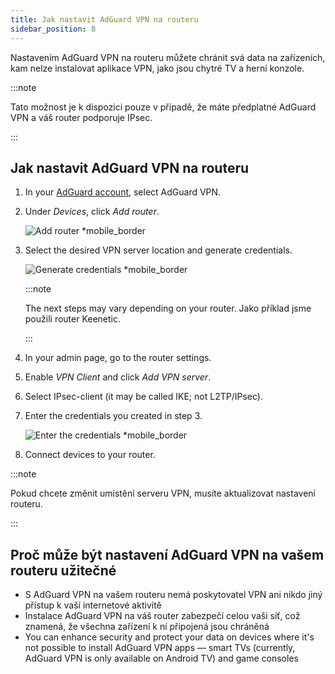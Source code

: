 ```yaml
---
title: Jak nastavit AdGuard VPN na routeru
sidebar_position: 8
---
```


Nastavením AdGuard VPN na routeru můžete chránit svá data na zařízeních, kam nelze instalovat aplikace VPN, jako jsou chytré TV a herní konzole.

:::note

Tato možnost je k dispozici pouze v případě, že máte předplatné AdGuard VPN a váš router podporuje IPsec.

:::

## Jak nastavit AdGuard VPN na routeru

1. In your [AdGuard account](https://auth.adguard.com/login.html), select AdGuard VPN.

2. Under _Devices_, click _Add router_.

   ![Add router \*mobile\_border](https://cdn.adguardvpn.com/content/kb/vpn/general/2_year.jpg)

3. Select the desired VPN server location and generate credentials.

   ![Generate credentials \*mobile\_border](https://cdn.adguardvpn.com/content/kb/vpn/general/configure_router.png)

   :::note

   The next steps may vary depending on your router. Jako příklad jsme použili router Keenetic.

   :::

4. In your admin page, go to the router settings.

5. Enable _VPN Client_ and click _Add VPN server_.

6. Select IPsec-client (it may be called IKE; not L2TP/IPsec).

7. Enter the credentials you created in step 3.

   ![Enter the credentials \*mobile\_border](https://cdn.adguardvpn.com/content/kb/vpn/general/vpn_connection.jpg)

8. Connect devices to your router.

:::note

Pokud chcete změnit umístění serveru VPN, musíte aktualizovat nastavení routeru.

:::

## Proč může být nastavení AdGuard VPN na vašem routeru užitečné

- S AdGuard VPN na vašem routeru nemá poskytovatel VPN ani nikdo jiný přístup k vaší internetové aktivitě
- Instalace AdGuard VPN na váš router zabezpečí celou vaši síť, což znamená, že všechna zařízení k ní připojená jsou chráněná
- You can enhance security and protect your data on devices where it's not possible to install AdGuard VPN apps — smart TVs (currently, AdGuard VPN is only available on Android TV) and game consoles
